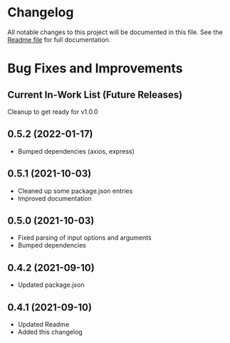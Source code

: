 # Changelog
All notable changes to this project will be documented in this file.
See the [Readme file](https://github.com/jsiegenthaler/hueget/blob/master/README.md) for full documentation.

# Bug Fixes and Improvements

## Current In-Work List (Future Releases)
Cleanup to get ready for v1.0.0

## 0.5.2 (2022-01-17)
* Bumped dependencies (axios, express)

## 0.5.1 (2021-10-03)
* Cleaned up some package.json entries
* Improved documentation

## 0.5.0 (2021-10-03)
* Fixed parsing of input options and arguments
* Bumped dependencies

## 0.4.2 (2021-09-10)
* Updated package.json

## 0.4.1 (2021-09-10)
* Updated Readme
* Added this changelog
